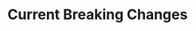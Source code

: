 <!--
    Please leave this section at the top of the breaking change documentation.

    New breaking changes should go under the section titled "Current Breaking Changes", and should adhere to the following format:

    # Current Breaking Changes

    ## Release X.0.0 - January 2020

    The following cmdlets were affected by this release:

    **Cmdlet 1**
    - Description of what has changed

    ```powershell
    # Old
    # Sample of how the cmdlet was previously called

    # New
    # Sample of how the cmdlet should now be called
    ```
-->

# Current Breaking Changes
